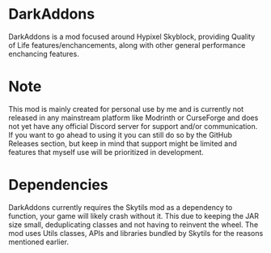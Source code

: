# DarkAddons

DarkAddons is a mod focused around Hypixel Skyblock, providing Quality of Life features/enchancements, along with other general performance enchancing features.

# Note

This mod is mainly created for personal use by me and is currently not released in any mainstream platform like Modrinth or CurseForge and does not yet have any official Discord server for support and/or communication. If you want to go ahead to using it you can still do so by the GitHub Releases section, but keep in mind that support might be limited and features that myself use will be prioritized in development.

# Dependencies

DarkAddons currently requires the Skytils mod as a dependency to function, your game will likely crash without it. This due to keeping the JAR size small, deduplicating classes and not having to reinvent the wheel. The mod uses Utils classes, APIs and libraries bundled by Skytils for the reasons mentioned earlier.

